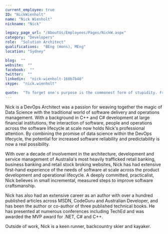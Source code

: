 ```yaml
---
current_employee: true
ID: "NickWienholt"
name: "Nick Wienholt"
nickname: "Nick"

legacy_page_url: "/AboutUs/Employees/Pages/NickW.aspx"
category: "Developers"
role:  "Solution Architect"
qualifications:  "BEng (Hons), MEng"
location: "Sydney"

blog:  ""
website:  ""
facebook:  ""
twitter:  ""
linkedin:  "nick-wienholt-160b7b40"
skype:  "nick.wienholt"

quote:  "To forget one's purpose is the commonest form of stupidity. Friedrich Nietzsche"
---
```


Nick is a DevOps Architect was a passion for weaving together the magic of Data Science with the traditional world of software delivery and operations management. With a background in C++ and C# development at large financial institutions, the interaction of software, people and operations across the software lifecycle at scale now holds Nick's professional attention. By combining the promise of data science within the DevOps lifecycle, the potential for increased software reliability and predictability is now a real possibility.  

With over a decade of involvement in the architecture, development and service management of Australia's most heavily trafficked retail banking, business banking and retail stock broking websites, Nick has had extensive first-hand experience of the needs of software at scale across the product development and operational lifecycle. A deeply committed, practicalist, Nick believes in small incremental, measured steps to improve software craftsmanship.  

Nick has also had an extensive career as an author with over a hundred published articles across MSDN, CodeGuru and Australian Developer, and has been the author or co-author of three published technical books. He has presented at numerous conferences including TechEd and was awarded the MVP award for .NET, C# and C++.  

Outside of work, Nick is a keen runner, backcountry skier and kayaker.  